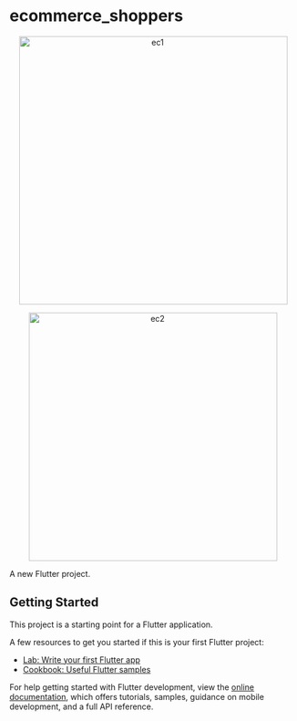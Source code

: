 # ecommerce_shoppers
<p align="center">
<img width="471" alt="ec1" src="https://github.com/R-Rubab/ECommerce-Shoppy-Application/assets/110218324/a07a9e78-d572-419c-aaeb-fe39ec3df4f3">
</p>

<p align="center">
<img width="436" alt="ec2" src="https://github.com/R-Rubab/ECommerce-Shoppy-Application/assets/110218324/8521d780-278f-4476-8afd-ffafe2122d7e">
</p>
A new Flutter project.



## Getting Started

This project is a starting point for a Flutter application.

A few resources to get you started if this is your first Flutter project:

- [Lab: Write your first Flutter app](https://docs.flutter.dev/get-started/codelab)
- [Cookbook: Useful Flutter samples](https://docs.flutter.dev/cookbook)

For help getting started with Flutter development, view the
[online documentation](https://docs.flutter.dev/), which offers tutorials,
samples, guidance on mobile development, and a full API reference.
